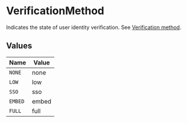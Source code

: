 # VerificationMethod

Indicates the state of user identity verification. See [Verification method](#verification-method).


## Values

| Name    | Value   |
| ------- | ------- |
| `NONE`  | none    |
| `LOW`   | low     |
| `SSO`   | sso     |
| `EMBED` | embed   |
| `FULL`  | full    |